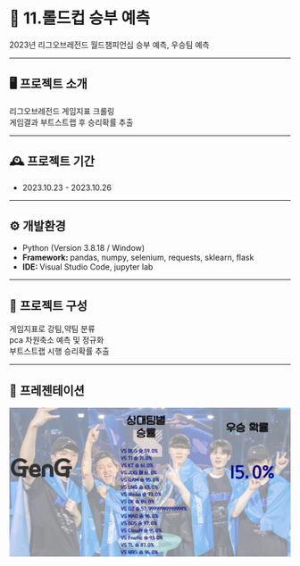 # 🚩 11.롤드컵 승부 예측
2023년 리그오브레전드 월드챔피언십 승부 예측, 우승팀 예측

----------------------------------------------------------
## 🖥️ 프로젝트 소개
리그오브레전드 게임지표 크롤링<br>
게임결과 부트스트랩 후 승리확률 추출 


----------------------------------------------------------
## 🕰️ 프로젝트 기간
* 2023.10.23 - 2023.10.26

----------------------------------------------------------
## ⚙ 개발환경
- Python (Version 3.8.18 / Window)
- <strong>Framework: </strong> pandas, numpy, selenium, requests, sklearn, flask
- <strong>IDE: </strong> Visual Studio Code, jupyter lab

-----------------------------------------------------------
## 📍 프로젝트 구성
게임지표로 강팀,약팀 분류 <br>
pca 차원축소 예측 및 정규화 <br>
부트스트랩 시행 승리확률 추출

----------------------------------------------------------
## 📌 프레젠테이션
![Alt text](결과.jpg)


